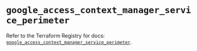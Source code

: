 # `google_access_context_manager_service_perimeter`

Refer to the Terraform Registry for docs: [`google_access_context_manager_service_perimeter`](https://registry.terraform.io/providers/hashicorp/google-beta/6.44.0/docs/resources/google_access_context_manager_service_perimeter).
